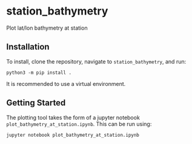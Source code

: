 # station_bathymetry
Plot lat/lon bathymetry at station

## Installation

To install, clone the repository, navigate to `station_bathymetry`, and run:

    python3 -m pip install .

It is recommended to use a virtual environment.

## Getting Started

The plotting tool takes the form of a jupyter notebook
`plot_bathymetry_at_station.ipynb`.
This can be run using:

    jupyter notebook plot_bathymetry_at_station.ipynb
